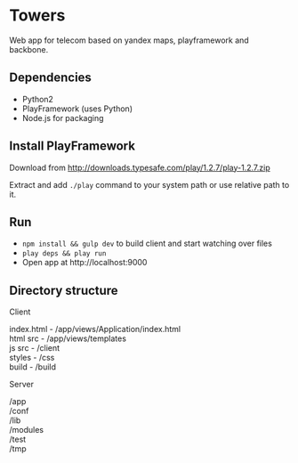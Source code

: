 Towers
======

Web app for telecom based on yandex maps, playframework and backbone.

Dependencies
-----
* Python2
* PlayFramework (uses Python)
* Node.js for packaging 


Install PlayFramework
-----
Download from http://downloads.typesafe.com/play/1.2.7/play-1.2.7.zip
  
Extract and add `./play` command to your system path or use relative path to it. 

Run
-------
 * `npm install && gulp dev` to build client and start watching over files 
 * `play deps && play run` 
 * Open app at http://localhost:9000

 
Directory structure
-------

Client

index.html - /app/views/Application/index.html  
html src   - /app/views/templates   
js src     - /client  
styles     - /css  
build      - /build  

Server

/app   
/conf  
/lib  
/modules  
/test  
/tmp  
    
